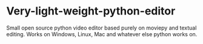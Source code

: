# Very-light-weight-python-editor
Small open source python video editor based purely on moviepy and textual editing. Works on Windows, Linux, Mac and whatever else python works on. 
